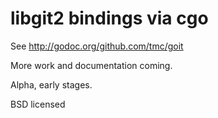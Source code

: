 libgit2 bindings via cgo
========================

See http://godoc.org/github.com/tmc/goit

More work and documentation coming.

Alpha, early stages.

BSD licensed
